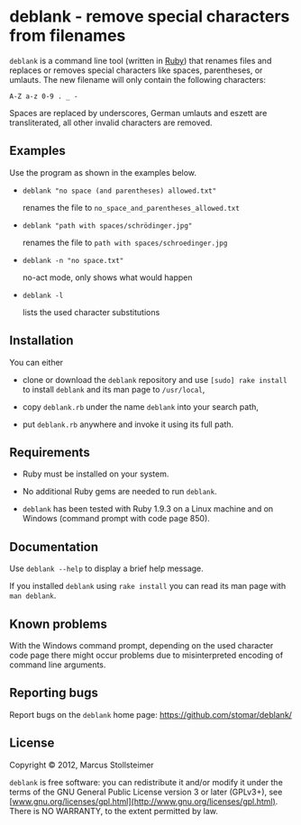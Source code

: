 deblank - remove special characters from filenames
==================================================

`deblank` is a command line tool (written in [Ruby][Ruby])
that renames files and replaces or removes special characters
like spaces, parentheses, or umlauts.
The new filename will only contain the following characters:

    A-Z a-z 0-9 . _ -

Spaces are replaced by underscores, German umlauts and eszett are
transliterated, all other invalid characters are removed.

Examples
--------

Use the program as shown in the examples below.

* `deblank "no space (and parentheses) allowed.txt"`

    renames the file to `no_space_and_parentheses_allowed.txt`

* `deblank "path with spaces/schrödinger.jpg"`

    renames the file to `path with spaces/schroedinger.jpg`

* `deblank -n "no space.txt"`

    no-act mode, only shows what would happen

* `deblank -l`

    lists the used character substitutions

Installation
------------

You can either

- clone or download the `deblank` repository and
  use `[sudo] rake install` to install `deblank`
  and its man page to `/usr/local`,

- copy `deblank.rb` under the name `deblank` into your search path,

- put `deblank.rb` anywhere and invoke it using its full path.

Requirements
------------

- Ruby must be installed on your system.

- No additional Ruby gems are needed to run `deblank`.

- `deblank` has been tested with Ruby 1.9.3 on a Linux machine
  and on Windows (command prompt with code page 850).

Documentation
-------------

Use `deblank --help` to display a brief help message.

If you installed `deblank` using `rake install` you can read
its man page with `man deblank`.

Known problems
--------------

With the Windows command prompt, depending on the used character
code page there might occur problems due to misinterpreted encoding
of command line arguments.

Reporting bugs
--------------

Report bugs on the `deblank` home page: <https://github.com/stomar/deblank/>

License
-------

Copyright &copy; 2012, Marcus Stollsteimer

`deblank` is free software: you can redistribute it and/or modify
it under the terms of the GNU General Public License version 3 or later (GPLv3+),
see [www.gnu.org/licenses/gpl.html](http://www.gnu.org/licenses/gpl.html).
There is NO WARRANTY, to the extent permitted by law.


[Ruby]: http://www.ruby-lang.org/
